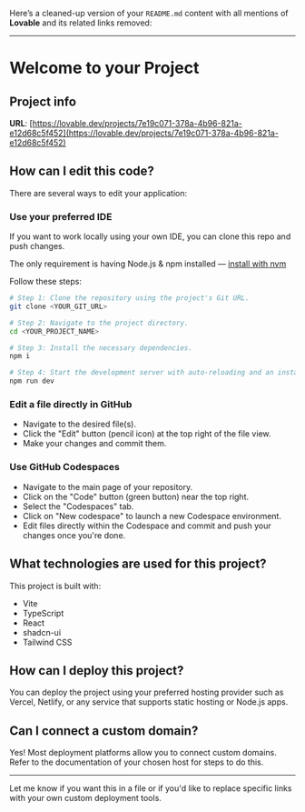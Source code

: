 Here’s a cleaned-up version of your `README.md` content with all mentions of **Lovable** and its related links removed:

---

# Welcome to your Project

## Project info

**URL**: [https://lovable.dev/projects/7e19c071-378a-4b96-821a-e12d68c5f452](https://lovable.dev/projects/7e19c071-378a-4b96-821a-e12d68c5f452)

## How can I edit this code?

There are several ways to edit your application:

### Use your preferred IDE

If you want to work locally using your own IDE, you can clone this repo and push changes.

The only requirement is having Node.js & npm installed — [install with nvm](https://github.com/nvm-sh/nvm#installing-and-updating)

Follow these steps:

```sh
# Step 1: Clone the repository using the project's Git URL.
git clone <YOUR_GIT_URL>

# Step 2: Navigate to the project directory.
cd <YOUR_PROJECT_NAME>

# Step 3: Install the necessary dependencies.
npm i

# Step 4: Start the development server with auto-reloading and an instant preview.
npm run dev
```

### Edit a file directly in GitHub

* Navigate to the desired file(s).
* Click the "Edit" button (pencil icon) at the top right of the file view.
* Make your changes and commit them.

### Use GitHub Codespaces

* Navigate to the main page of your repository.
* Click on the "Code" button (green button) near the top right.
* Select the "Codespaces" tab.
* Click on "New codespace" to launch a new Codespace environment.
* Edit files directly within the Codespace and commit and push your changes once you're done.

## What technologies are used for this project?

This project is built with:

* Vite
* TypeScript
* React
* shadcn-ui
* Tailwind CSS

## How can I deploy this project?

You can deploy the project using your preferred hosting provider such as Vercel, Netlify, or any service that supports static hosting or Node.js apps.

## Can I connect a custom domain?

Yes! Most deployment platforms allow you to connect custom domains. Refer to the documentation of your chosen host for steps to do this.

---

Let me know if you want this in a file or if you'd like to replace specific links with your own custom deployment tools.

